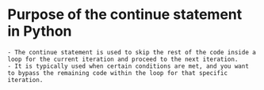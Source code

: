 # Purpose of the continue statement in Python

    - The continue statement is used to skip the rest of the code inside a loop for the current iteration and proceed to the next iteration.
    - It is typically used when certain conditions are met, and you want to bypass the remaining code within the loop for that specific iteration.
